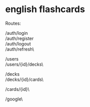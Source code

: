 # english flashcards

Routes:

/auth/login\
/auth/register\
/auth/logout\
/auth/refresh\

/users\
/users/{id}/decks\

/decks\
/decks/{id}/cards\

/cards/{id}\

/google\

